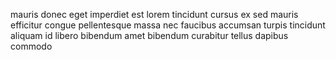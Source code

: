 mauris donec eget imperdiet est lorem tincidunt cursus ex sed mauris efficitur
congue pellentesque massa nec faucibus accumsan turpis tincidunt aliquam id
libero bibendum amet bibendum curabitur tellus dapibus commodo